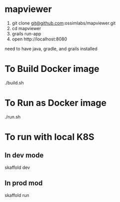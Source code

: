 # mapviewer

1. git clone git@github.com:ossimlabs/mapviewer.git
2. cd mapviewer
3. grails run-app
4. open http://localhost:8080

need to have java, gradle, and grails installed

# To Build Docker image
./build.sh

# To Run as Docker image
./run.sh

# To run with local K8S
## In dev mode
skaffold dev 
## In prod mod
skaffold run
